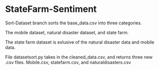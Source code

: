 # StateFarm-Sentiment

Sort-Dataset branch sorts the base_data.csv into three categories. 

The mobile dataset, natural disaster dataset, and state farm.

The state farm dataset is exlusive of the natural disaster data and mobile data. 

File datasetsort.py takes in the cleaned_data.csv, and returns three new .csv files. 
Mobile.csv, statefarm.csv, and naturaldisasters.csv

